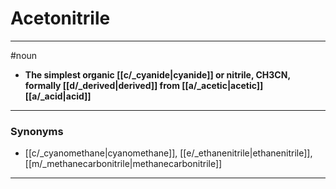 # Acetonitrile
---
#noun
- **The simplest organic [[c/_cyanide|cyanide]] or nitrile, CH3CN, formally [[d/_derived|derived]] from [[a/_acetic|acetic]] [[a/_acid|acid]]**
---
### Synonyms
- [[c/_cyanomethane|cyanomethane]], [[e/_ethanenitrile|ethanenitrile]], [[m/_methanecarbonitrile|methanecarbonitrile]]
---
